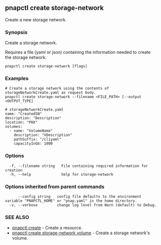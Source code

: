 ## pnapctl create storage-network

Create a new storage network.

### Synopsis

Create a storage network.
	
Requires a file (yaml or json) containing the information needed to create the storage network.

```
pnapctl create storage-network [flags]
```

### Examples

```
# Create a storage network using the contents of storageNetworkCreate.yaml as request body.
pnapctl create storage-network --filename <FILE_PATH> [--output <OUTPUT_TYPE]

# storageNetworkCreate.yaml
name: "CreatedSN"
description: "Description"
location: "PHX"
volumes:
  - name: "VolumeName"
    description: "VDescription"
    pathSuffix: "/cliyaml"
    capacityInGb: 1000
```

### Options

```
  -f, --filename string   File containing required information for creation
  -h, --help              help for storage-network
```

### Options inherited from parent commands

```
      --config string   config file defaults to the environment variable "PNAPCTL_HOME" or "pnap.yaml" in the home directory.
  -v, --verbose         change log level from Warn (default) to Debug.
```

### SEE ALSO

* [pnapctl create](pnapctl_create.md)	 - Create a resource.
* [pnapctl create storage-network volume](pnapctl_create_storage-network_volume.md)	 - Create a storage network's volume.

